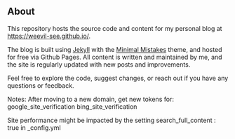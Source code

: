 ## About
This repository hosts the source code and content for my personal blog at https://weevil-see.github.io/.

The blog is built using [Jekyll](https://jekyllrb.com/) with the [Minimal Mistakes](https://mmistakes.github.io/minimal-mistakes/) theme, and hosted for free via Github Pages. All content is written and maintained by me, and the site is regularly updated with new posts and improvements.

Feel free to explore the code, suggest changes, or reach out if you have any questions or feedback.

Notes:
After moving to a new domain, get new tokens for:
google_site_verification
bing_site_verification


Site performance might be impacted by the setting
search_full_content      : true
in _config.yml
